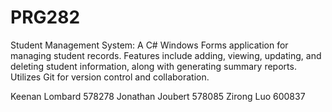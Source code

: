 # PRG282
Student Management System: A C# Windows Forms application for managing student records. Features include adding, viewing, updating, and deleting student information, along with generating summary reports. Utilizes Git for version control and collaboration.

Keenan Lombard 578278
Jonathan Joubert 578085
Zirong Luo 600837
